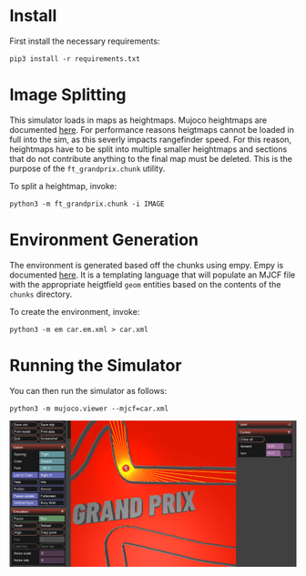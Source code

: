 # Install

First install the necessary requirements:

```
pip3 install -r requirements.txt
```

# Image Splitting

This simulator loads in maps as heightmaps.
Mujoco heightmaps are documented [here](https://mujoco.readthedocs.io/en/latest/XMLreference.html#asset-hfield).
For performance reasons heigtmaps cannot be loaded in full into the sim, as this severly impacts rangefinder speed.
For this reason, heightmaps have to be split into multiple smaller heightmaps and sections that do not contribute anything to the final map must be deleted.
This is the purpose of the `ft_grandprix.chunk` utility.

To split a heightmap, invoke:

```
python3 -m ft_grandprix.chunk -i IMAGE
```

# Environment Generation

The environment is generated based off the chunks using empy.
Empy is documented [here](https://ecell3.readthedocs.io/en/latest/empy-manual.html).
It is a templating language that will populate an MJCF file with the appropriate heigtfield `geom` entities based on the contents of the `chunks` directory.

To create the environment, invoke:

```
python3 -m em car.em.xml > car.xml
```

# Running the Simulator

You can then run the simulator as follows:

```
python3 -m mujoco.viewer --mjcf=car.xml
```

![an image of the simulator](images/ft_grandprix.png)
